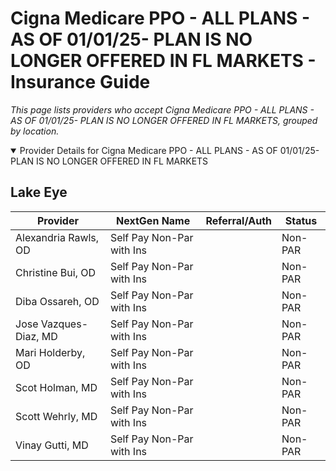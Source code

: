 # Cigna Medicare PPO - ALL PLANS - AS OF 01/01/25- PLAN IS NO LONGER OFFERED IN FL MARKETS - Insurance Guide

*This page lists providers who accept Cigna Medicare PPO - ALL PLANS - AS OF 01/01/25- PLAN IS NO LONGER OFFERED IN FL MARKETS, grouped by location.*

<details open><summary>Provider Details for Cigna Medicare PPO - ALL PLANS - AS OF 01/01/25- PLAN IS NO LONGER OFFERED IN FL MARKETS</summary>

## Lake Eye 

| Provider | NextGen Name | Referral/Auth | Status |
|----------|-------------|--------------|--------|
| Alexandria Rawls, OD | Self Pay Non-Par with Ins |  | Non-PAR |
| Christine Bui, OD | Self Pay Non-Par with Ins |  | Non-PAR |
| Diba Ossareh, OD | Self Pay Non-Par with Ins |  | Non-PAR |
| Jose Vazques-Diaz, MD | Self Pay Non-Par with Ins |  | Non-PAR |
| Mari Holderby, OD | Self Pay Non-Par with Ins |  | Non-PAR |
| Scot Holman, MD | Self Pay Non-Par with Ins |  | Non-PAR |
| Scott Wehrly, MD | Self Pay Non-Par with Ins |  | Non-PAR |
| Vinay Gutti, MD | Self Pay Non-Par with Ins |  | Non-PAR |

</details>

